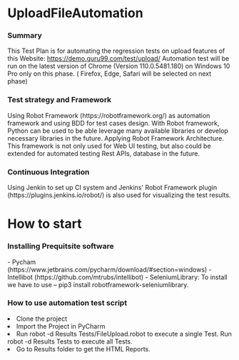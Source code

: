 # UploadFileAutomation
<h3> Summary </h3>

This Test Plan is for automating the regression tests on upload features of this Website: https://demo.guru99.com/test/upload/
Automation test will be run on the latest version of Chrome (Version 110.0.5481.180) on Windows 10 Pro only on this phase. ( Firefox, Edge, Safari will be selected on next phase)

<h3> Test strategy and Framework </h3>
Using Robot Framework (https://robotframework.org/) as automation framework and using BDD for test cases design. With Robot framework, Python can be used to be able leverage many available libraries or develop necessary libraries in the future.
Applying Robot Framework Architecture. This framework is not only used for Web UI testing, but also could be extended for automated testing Rest APIs, database in the future.

<h3> Continuous Integration </h3>
Using Jenkin to set up CI system and Jenkins' Robot Framework plugin (https://plugins.jenkins.io/robot/) is also used for visualizing the test results.

# How to start
<h3> Installing Prequitsite software </h3>
- Pycham (https://www.jetbrains.com/pycharm/download/#section=windows)
- Intellibot (https://github.com/mtrubs/intellibot)
- SeleniumLibrary: To install we have to use – pip3 install robotframework-seleniumlibrary.

<h3> How to use automation test script </h3/

1. Clone the project
2. Import the Project in PyCharm
3. Run robot -d Results Tests/FileUpload.robot to execute a single Test. Run robot -d Results Tests to execute all Tests.
4. Go to Results folder to get the HTML Reports.
